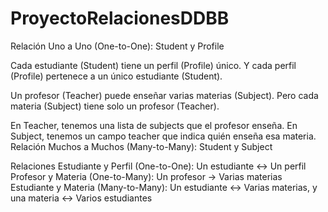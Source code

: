 # ProyectoRelacionesDDBB
Relación Uno a Uno (One-to-One): Student y Profile

Cada estudiante (Student) tiene un perfil (Profile) único.
Y cada perfil (Profile) pertenece a un único estudiante (Student).


Un profesor (Teacher) puede enseñar varias materias (Subject).
Pero cada materia (Subject) tiene solo un profesor (Teacher).


En Teacher, tenemos una lista de subjects que el profesor enseña.
En Subject, tenemos un campo teacher que indica quién enseña esa materia.
Relación Muchos a Muchos (Many-to-Many): Student y Subject

Relaciones
Estudiante y Perfil (One-to-One): Un estudiante ↔ Un perfil
Profesor y Materia (One-to-Many): Un profesor → Varias materias
Estudiante y Materia (Many-to-Many): Un estudiante ↔ Varias materias, y una materia ↔ Varios estudiantes
